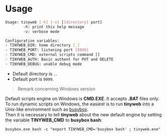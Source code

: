 # Usage

```bash
Usage: tinyweb [-h] [-v] [[directory] port]
        -h: print this help message
        -v: verbose mode

Configuration variables:
- TINYWEB_DIR: home directory [.]
- TINYWEB_PORT: listening port [9999]
- TINYWEB_CMD: external scripts command []
- TINYWEB_AUTH: Basic authent for PUT and DELETE
- TINYWEB_DEBUG: unable debug mode
```

* Default directory is ```.```.
* Default port is ```9999```.

> Remark concerning Windows version

Default scripts engine on Windows is **CMD.EXE**. It accepts **.BAT** files only.  
To run dynamic scripts on Windows, the easiest is to run **tinyweb** into a Unix-like environment such as [busybox](https://frippery.org/busybox/).  
Then it is necessary to tell **tinyweb** about the new default engine by setting the variable **TINYWEB_CMD** to **busybox bash**:

    busybox.exe bash -c "export TINYWEB_CMD='busybox bash' ; tinyweb.exe"
